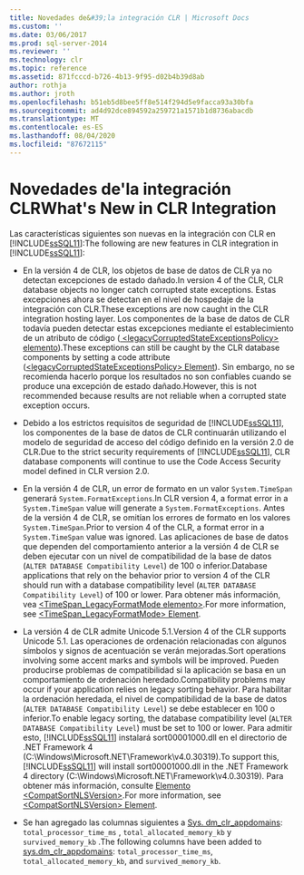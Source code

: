 ```yaml
---
title: Novedades de&#39;la integración CLR | Microsoft Docs
ms.custom: ''
ms.date: 03/06/2017
ms.prod: sql-server-2014
ms.reviewer: ''
ms.technology: clr
ms.topic: reference
ms.assetid: 871fcccd-b726-4b13-9f95-d02b4b39d8ab
author: rothja
ms.author: jroth
ms.openlocfilehash: b51eb5d8bee5ff8e514f294d5e9facca93a30bfa
ms.sourcegitcommit: ad4d92dce894592a259721a1571b1d8736abacdb
ms.translationtype: MT
ms.contentlocale: es-ES
ms.lasthandoff: 08/04/2020
ms.locfileid: "87672115"
---
```

# <a name="what39s-new-in-clr-integration"></a><span data-ttu-id="c7ac6-102">Novedades de&#39;la integración CLR</span><span class="sxs-lookup"><span data-stu-id="c7ac6-102">What&#39;s New in CLR Integration</span></span>
  <span data-ttu-id="c7ac6-103">Las características siguientes son nuevas en la integración con CLR en [!INCLUDE[ssSQL11](../../../includes/sssql11-md.md)]:</span><span class="sxs-lookup"><span data-stu-id="c7ac6-103">The following are new features in CLR integration in [!INCLUDE[ssSQL11](../../../includes/sssql11-md.md)]:</span></span>  
  
-   <span data-ttu-id="c7ac6-104">En la versión 4 de CLR, los objetos de base de datos de CLR ya no detectan excepciones de estado dañado.</span><span class="sxs-lookup"><span data-stu-id="c7ac6-104">In version 4 of the CLR, CLR database objects no longer catch corrupted state exceptions.</span></span> <span data-ttu-id="c7ac6-105">Estas excepciones ahora se detectan en el nivel de hospedaje de la integración con CLR.</span><span class="sxs-lookup"><span data-stu-id="c7ac6-105">These exceptions are now caught in the CLR integration hosting layer.</span></span> <span data-ttu-id="c7ac6-106">Los componentes de la base de datos de CLR todavía pueden detectar estas excepciones mediante el establecimiento de un atributo de código ([ \<legacyCorruptedStateExceptionsPolicy> elemento](https://go.microsoft.com/fwlink/?LinkId=204954)).</span><span class="sxs-lookup"><span data-stu-id="c7ac6-106">These exceptions can still be caught by the CLR database components by setting a code attribute ([\<legacyCorruptedStateExceptionsPolicy> Element](https://go.microsoft.com/fwlink/?LinkId=204954)).</span></span> <span data-ttu-id="c7ac6-107">Sin embargo, no se recomienda hacerlo porque los resultados no son confiables cuando se produce una excepción de estado dañado.</span><span class="sxs-lookup"><span data-stu-id="c7ac6-107">However, this is not recommended because results are not reliable when a corrupted state exception occurs.</span></span>  
  
-   <span data-ttu-id="c7ac6-108">Debido a los estrictos requisitos de seguridad de [!INCLUDE[ssSQL11](../../../includes/sssql11-md.md)], los componentes de la base de datos de CLR continuarán utilizando el modelo de seguridad de acceso del código definido en la versión 2.0 de CLR.</span><span class="sxs-lookup"><span data-stu-id="c7ac6-108">Due to the strict security requirements of [!INCLUDE[ssSQL11](../../../includes/sssql11-md.md)], CLR database components will continue to use the Code Access Security model defined in CLR version 2.0.</span></span>  
  
-   <span data-ttu-id="c7ac6-109">En la versión 4 de CLR, un error de formato en un valor `System.TimeSpan` generará `System.FormatExceptions`.</span><span class="sxs-lookup"><span data-stu-id="c7ac6-109">In CLR version 4, a format error in a `System.TimeSpan` value will generate a `System.FormatExceptions`.</span></span> <span data-ttu-id="c7ac6-110">Antes de la versión 4 de CLR, se omitían los errores de formato en los valores `System.TimeSpan`.</span><span class="sxs-lookup"><span data-stu-id="c7ac6-110">Prior to version 4 of the CLR, a format error in a `System.TimeSpan` value was ignored.</span></span> <span data-ttu-id="c7ac6-111">Las aplicaciones de base de datos que dependen del comportamiento anterior a la versión 4 de CLR se deben ejecutar con un nivel de compatibilidad de la base de datos (`ALTER DATABASE Compatibility Level`) de 100 o inferior.</span><span class="sxs-lookup"><span data-stu-id="c7ac6-111">Database applications that rely on the behavior prior to version 4 of the CLR should run with a database compatibility level (`ALTER DATABASE Compatibility Level`) of 100 or lower.</span></span> <span data-ttu-id="c7ac6-112">Para obtener más información, vea [<TimeSpan_LegacyFormatMode elemento>](https://go.microsoft.com/fwlink/?LinkId=205109).</span><span class="sxs-lookup"><span data-stu-id="c7ac6-112">For more information, see [<TimeSpan_LegacyFormatMode> Element](https://go.microsoft.com/fwlink/?LinkId=205109).</span></span>  
  
-   <span data-ttu-id="c7ac6-113">La versión 4 de CLR admite Unicode 5.1.</span><span class="sxs-lookup"><span data-stu-id="c7ac6-113">Version 4 of the CLR supports Unicode 5.1.</span></span> <span data-ttu-id="c7ac6-114">Las operaciones de ordenación relacionadas con algunos símbolos y signos de acentuación se verán mejoradas.</span><span class="sxs-lookup"><span data-stu-id="c7ac6-114">Sort operations involving some accent marks and symbols will be improved.</span></span> <span data-ttu-id="c7ac6-115">Pueden producirse problemas de compatibilidad si la aplicación se basa en un comportamiento de ordenación heredado.</span><span class="sxs-lookup"><span data-stu-id="c7ac6-115">Compatibility problems may occur if your application relies on legacy sorting behavior.</span></span> <span data-ttu-id="c7ac6-116">Para habilitar la ordenación heredada, el nivel de compatibilidad de la base de datos (`ALTER DATABASE Compatibility Level`) se debe establecer en 100 o inferior.</span><span class="sxs-lookup"><span data-stu-id="c7ac6-116">To enable legacy sorting, the database compatibility level (`ALTER DATABASE Compatibility Level`) must be set to 100 or lower.</span></span> <span data-ttu-id="c7ac6-117">Para admitir esto, [!INCLUDE[ssSQL11](../../../includes/sssql11-md.md)] instalará sort00001000.dll en el directorio de .NET Framework 4 (C:\Windows\Microsoft.NET\Framework\v4.0.30319).</span><span class="sxs-lookup"><span data-stu-id="c7ac6-117">To support this, [!INCLUDE[ssSQL11](../../../includes/sssql11-md.md)] will install sort00001000.dll in the .NET Framework 4 directory (C:\Windows\Microsoft.NET\Framework\v4.0.30319).</span></span> <span data-ttu-id="c7ac6-118">Para obtener más información, consulte [Elemento \<CompatSortNLSVersion>](https://go.microsoft.com/fwlink/?LinkId=205110).</span><span class="sxs-lookup"><span data-stu-id="c7ac6-118">For more information, see [\<CompatSortNLSVersion> Element](https://go.microsoft.com/fwlink/?LinkId=205110).</span></span>  
  
-   <span data-ttu-id="c7ac6-119">Se han agregado las columnas siguientes a [Sys. dm_clr_appdomains](/sql/relational-databases/system-dynamic-management-views/sys-dm-clr-appdomains-transact-sql): `total_processor_time_ms` , `total_allocated_memory_kb` y `survived_memory_kb` .</span><span class="sxs-lookup"><span data-stu-id="c7ac6-119">The following columns have been added to [sys.dm_clr_appdomains](/sql/relational-databases/system-dynamic-management-views/sys-dm-clr-appdomains-transact-sql): `total_processor_time_ms`, `total_allocated_memory_kb`, and `survived_memory_kb`.</span></span>  
  
  
